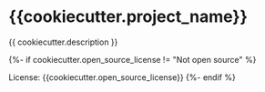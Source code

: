 # {{cookiecutter.project_name}}

{{ cookiecutter.description }}

{%- if cookiecutter.open_source_license != "Not open source" %}

License: {{cookiecutter.open_source_license}}
{%- endif %}
